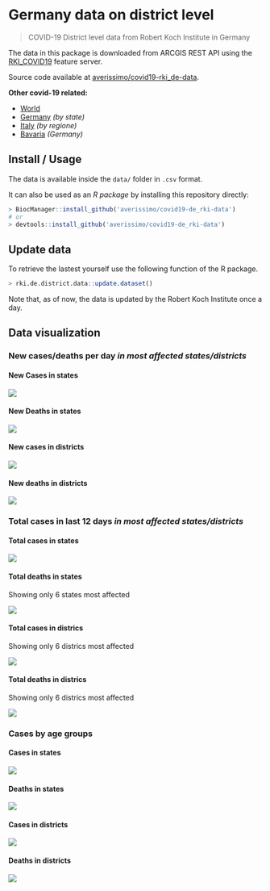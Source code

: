 Germany data on district level
================

> COVID-19 District level data from Robert Koch Institute in Germany

The data in this package is downloaded from ARCGIS REST API using the
[RKI\_COVID19](https://services7.arcgis.com/mOBPykOjAyBO2ZKk/arcgis/rest/services/RKI_COVID19/FeatureServer/0/query?where=Meldedatum+%3E+\(CURRENT_TIMESTAMP+-+3\)&objectIds=&time=&resultType=none&outFields=*&returnIdsOnly=false&returnUniqueIdsOnly=false&returnCountOnly=false&returnDistinctValues=false&cacheHint=false&orderByFields=Meldedatum&outStatistics=&having=&resultOffset=&resultRecordCount=&sqlFormat=none&f=html&token=)
feature server.

Source code available at
[averissimo/covid19-rki\_de-data](https://github.com/averissimo/covid19-de_rki-data).

**Other covid-19
    related:**

  - [World](https://averissimo.github.io/covid19-analysis/)
  - [Germany](https://averissimo.github.io/covid19-analysis/germany.html)
    *(by state)*
  - [Italy](https://averissimo.github.io/covid19-analysis/italy.html)
    *(by regione)*
  - [Bavaria](https://averissimo.github.io/covid19-analysis/bayer.html)
    *(Germany)*

## Install / Usage

The data is available inside the `data/` folder in `.csv` format.

It can also be used as an *R package* by installing this repository
directly:

``` r
> BiocManager::install_github('averissimo/covid19-de_rki-data')
# or
> devtools::install_github('averissimo/covid19-de_rki-data')
```

## Update data

To retrieve the lastest yourself use the following function of the R
package.

``` r
> rki.de.district.data::update.dataset()
```

Note that, as of now, the data is updated by the Robert Koch Institute
once a day.

## Data visualization

### New cases/deaths per day *in most affected states/districts*

#### New Cases in states

![](README_files/figure-gfm/unnamed-chunk-8-1.png)<!-- -->

#### New Deaths in states

![](README_files/figure-gfm/unnamed-chunk-9-1.png)<!-- -->

#### New cases in districts

![](README_files/figure-gfm/unnamed-chunk-10-1.png)<!-- -->

#### New deaths in districts

![](README_files/figure-gfm/unnamed-chunk-11-1.png)<!-- -->

### Total cases in last 12 days *in most affected states/districts*

#### Total cases in states

![](README_files/figure-gfm/unnamed-chunk-12-1.png)<!-- -->

#### Total deaths in states

Showing only 6 states most affected

![](README_files/figure-gfm/unnamed-chunk-13-1.png)<!-- -->

#### Total cases in districs

Showing only 6 districs most affected

![](README_files/figure-gfm/unnamed-chunk-14-1.png)<!-- -->

#### Total deaths in districs

Showing only 6 districs most affected

![](README_files/figure-gfm/unnamed-chunk-15-1.png)<!-- -->

### Cases by age groups

#### Cases in states

![](README_files/figure-gfm/unnamed-chunk-16-1.png)<!-- -->

#### Deaths in states

![](README_files/figure-gfm/unnamed-chunk-17-1.png)<!-- -->

#### Cases in districts

![](README_files/figure-gfm/unnamed-chunk-18-1.png)<!-- -->

#### Deaths in districts

![](README_files/figure-gfm/unnamed-chunk-19-1.png)<!-- -->

